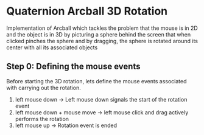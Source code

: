 # Quaternion Arcball 3D Rotation
Implementation of  Arcball which tackles the problem that the mouse is in 2D and the object is in 3D by picturing a sphere behind the screen that when clicked pinches the sphere and by dragging, the sphere is rotated around its center with all its associated objects

## Step 0: Defining the mouse events
Before starting the 3D rotation, lets define the mouse events associated with carrying out the rotation. 
1. left mouse down -> Left mouse down signals the start of the rotation event
2. left mouse down + mouse move -> left mouse click and drag actively performs the rotation
3. left mouse up -> Rotation event is ended

